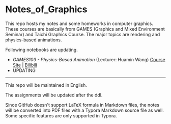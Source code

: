 # Notes_of_Graphics

This repo hosts my notes and some homeworks in computer graphics. These courses are basically from GAMES (Graphics and Mixed Environment Seminar) and Taichi Graphics Course. The major topics are rendering and physics-based animations.



Following notebooks are updating.

- *GAMES103 - Physics-Based Animation* (Lecturer: Huamin Wang)
	[Course Site](http://games-cn.org/games103/) | [Bilibili](https://www.bilibili.com/video/BV12Q4y1S73g) 
- UPDATING



---

This repo will be maintained in English.

The assignments will be updated after the ddl.

Since GitHub doesn't support LaTeX formula in Markdown files, the notes will be converted into PDF files with a Typora Markdown source file as well. Some specific features are only supported in Typora.
